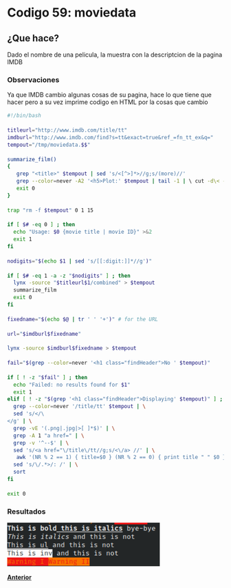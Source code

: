 # Codigo 59: moviedata

## ¿Que hace?
Dado el nombre de una pelicula, la muestra con la descriptcion de la pagina IMDB
### **Observaciones**
Ya que IMDB cambio algunas cosas de su pagina, hace lo que tiene que hacer pero a su vez imprime codigo en HTML por la cosas que cambio

```bash
#!/bin/bash

titleurl="http://www.imdb.com/title/tt"
imdburl="http://www.imdb.com/find?s=tt&exact=true&ref_=fn_tt_ex&q="
tempout="/tmp/moviedata.$$"

summarize_film()
{
   grep "<title>" $tempout | sed 's/<[^>]*>//g;s/(more)//'
   grep --color=never -A2 '<h5>Plot:' $tempout | tail -1 | \ cut -d\< -f1 | fmt | sed 's/^/    /'
   exit 0
}

trap "rm -f $tempout" 0 1 15

if [ $# -eq 0 ] ; then
  echo "Usage: $0 {movie title | movie ID}" >&2
  exit 1
fi

nodigits="$(echo $1 | sed 's/[[:digit:]]*//g')"

if [ $# -eq 1 -a -z "$nodigits" ] ; then
  lynx -source "$titleurl$1/combined" > $tempout
  summarize_film
  exit 0
fi

fixedname="$(echo $@ | tr ' ' '+')"	# for the URL

url="$imdburl$fixedname"

lynx -source $imdburl$fixedname > $tempout

fail="$(grep --color=never '<h1 class="findHeader">No ' $tempout)"

if [ ! -z "$fail" ] ; then
  echo "Failed: no results found for $1"
  exit 1
elif [ ! -z "$(grep '<h1 class="findHeader">Displaying' $tempout)" ] ; then
  grep --color=never '/title/tt' $tempout | \
  sed 's/</\
</g' | \
  grep -vE '(.png|.jpg|>[ ]*$)' | \
  grep -A 1 "a href=" | \
  grep -v '^--$' | \
  sed 's/<a href="\/title\/tt//g;s/<\/a> //' | \
   awk '(NR % 2 == 1) { title=$0 } (NR % 2 == 0) { print title " " $0 }' | \
  sed 's/\/.*>/: /' | \
  sort
fi

exit 0
```
### **Resultados**

![](https://github.com/SPM-UPVictoria/test-git-itsHaydo/blob/main/capturas/capturas/11.png)

**[Anterior](https://github.com/SPM-UPVictoria/test-git-itsHaydo)**
